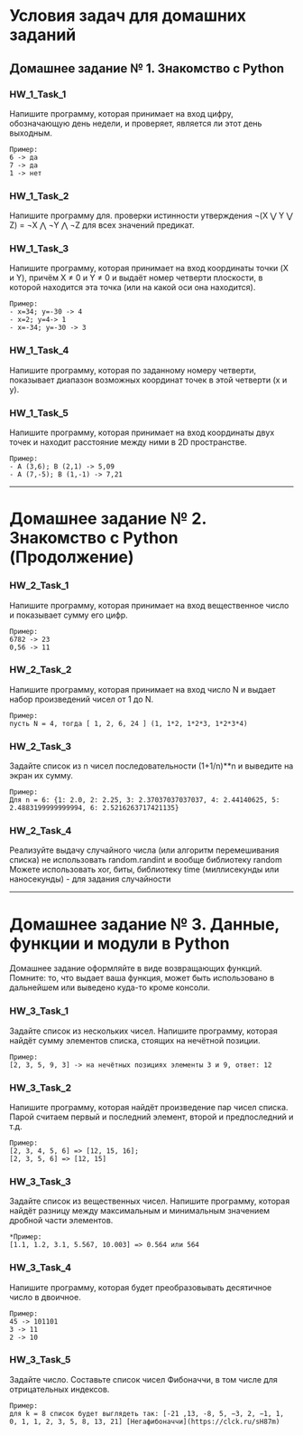 # Условия задач для домашних заданий

## Домашнее задание № 1. Знакомство с Python

### HW_1_Task_1
Напишите программу, которая принимает на вход цифру, обозначающую день недели, и проверяет, является ли этот день выходным.
```
Пример:
6 -> да
7 -> да
1 -> нет
```

### HW_1_Task_2
Напишите программу для. проверки истинности утверждения ¬(X ⋁ Y ⋁ Z) = ¬X ⋀ ¬Y ⋀ ¬Z для всех значений предикат.

### HW_1_Task_3
Напишите программу, которая принимает на вход координаты точки (X и Y), причём X ≠ 0 и Y ≠ 0 и выдаёт номер четверти плоскости, в которой находится эта точка (или на какой оси она находится).
```
Пример:
- x=34; y=-30 -> 4
- x=2; y=4-> 1
- x=-34; y=-30 -> 3
```
### HW_1_Task_4
Напишите программу, которая по заданному номеру четверти, показывает диапазон возможных координат точек в этой четверти (x и y).

### HW_1_Task_5
Напишите программу, которая принимает на вход координаты двух точек и находит расстояние между ними в 2D пространстве.
```
Пример:
- A (3,6); B (2,1) -> 5,09
- A (7,-5); B (1,-1) -> 7,21
```
--------------------------------------------------------

# Домашнее задание № 2. Знакомство с Python (Продолжение)

### HW_2_Task_1
Напишите программу, которая принимает на вход вещественное число и показывает сумму его цифр.
```
Пример:
6782 -> 23
0,56 -> 11
```

### HW_2_Task_2
Напишите программу, которая принимает на вход число N и выдает набор произведений чисел от 1 до N.
```
Пример:
пусть N = 4, тогда [ 1, 2, 6, 24 ] (1, 1*2, 1*2*3, 1*2*3*4)
```
### HW_2_Task_3
Задайте список из n чисел последовательности (1+1/n)**n и выведите на экран их сумму.
```
Пример:
Для n = 6: {1: 2.0, 2: 2.25, 3: 2.37037037037037, 4: 2.44140625, 5: 2.4883199999999994, 6: 2.5216263717421135}
```
### HW_2_Task_4
Реализуйте выдачу случайного числа (или алгоритм перемешивания списка)
не использовать random.randint и вообще библиотеку random
Можете использовать xor, биты, библиотеку time (миллисекунды или наносекунды) - для задания случайности

--------------------------------------------------------

# Домашнее задание № 3. Данные, функции и модули в Python

Домашнее задание оформляйте в виде возвращающих функций. Помните: то, что выдает ваша функция, может быть использовано в дальнейшем или выведено куда-то кроме консоли.

### HW_3_Task_1
Задайте список из нескольких чисел. Напишите программу, которая найдёт сумму элементов списка, стоящих на нечётной позиции.
```
Пример:
[2, 3, 5, 9, 3] -> на нечётных позициях элементы 3 и 9, ответ: 12
```

### HW_3_Task_2
Напишите программу, которая найдёт произведение пар чисел списка. Парой считаем первый и последний элемент, второй и предпоследний и т.д.

```
Пример:
[2, 3, 4, 5, 6] => [12, 15, 16];
[2, 3, 5, 6] => [12, 15]
```

### HW_3_Task_3
Задайте список из вещественных чисел. Напишите программу, которая найдёт разницу между максимальным и минимальным значением дробной части элементов.
```
*Пример:
[1.1, 1.2, 3.1, 5.567, 10.003] => 0.564 или 564
```

### HW_3_Task_4
Напишите программу, которая будет преобразовывать десятичное число в двоичное.
```
Пример:
45 -> 101101
3 -> 11
2 -> 10
```

### HW_3_Task_5
Задайте число. Составьте список чисел Фибоначчи, в том числе для отрицательных индексов.
```
Пример:
для k = 8 список будет выглядеть так: [-21 ,13, -8, 5, −3, 2, −1, 1, 0, 1, 1, 2, 3, 5, 8, 13, 21] [Негафибоначчи](https://clck.ru/sH87m)
```